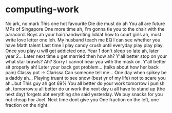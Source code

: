 # computing-work
No ark, no mark
This one hot favourite
Die die must do ah
You all are future MPs of Singapore
One more time ah, I'm gonna tie you to the chair with the paracord.
Boys ah your hair/handwriting liddat how to court girls ah, must write love letter one leh.
My husband teach me EQ
I can see whether you have Math talent
Last time I play candy crush until everyday play play play. Once you play u will get addicted one.
Year 1 don't sleep so late ah, later year 2...
Later next time u get married then how ah?
Y'all better stop on your what star brawls?
Ah? Sorry I cannot hear you with the mask on.
Y'all better sit properly ah! Later your back got problem... (talks about how her back pain)
Classy pot -> Clarissa
Can someone tell me...
One day when spikey be a daddy ah...
Playing truant to see snow (best yr of my life)
not to scare you ah...but
This guy ah got 69%
You all better do your work tomorrow i punish ah, tomorrow:u all better do ur work the next day u all have to stand up (the next day) forgets abt eerything she said yesterday.
We buy snacks for you not cheap hor Joel. Next time dont give you
One fraction on the left, one fraction on the right.
